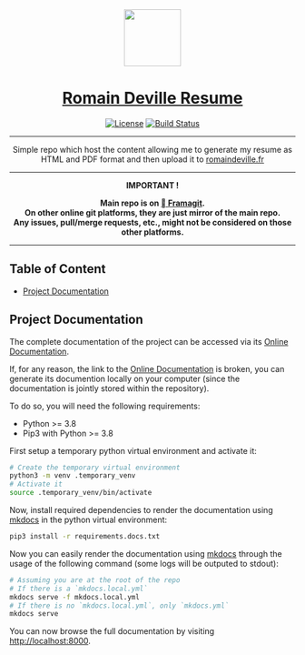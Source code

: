 <div align="center" style="text-align: center;">

  <!-- Project Title -->
  <a href="https://framagit.org/rdeville.public/romaindeville.fr">
    <img src="assets/img/meta/logo_rdeville.svg" width="100px">
    <h1>Romain Deville Resume</h1>
  </a>

  <!-- Project Badges -->
  [![License][license_badge]][license]
  [![Build Status][build_status_badge]][build_status]

--------------------------------------------------------------------------------

Simple repo which host the content allowing me to generate my resume as HTML and
PDF format and then upload it to <a href="https://romaindeville.fr">romaindeville.fr</a>

--------------------------------------------------------------------------------

  <b>
IMPORTANT !

Main repo is on [ Framagit][repo_url].<br>
On other online git platforms, they are just mirror of the main repo.<br>
Any issues, pull/merge requests, etc., might not be considered on those other
platforms.
  </b>
</div>

--------------------------------------------------------------------------------

[repo_url]: https://framagit.org/rdeville.private/romaindeville_fr
[license_badge]: https://img.shields.io/badge/License-MIT%2FBeer%20Ware-blue?style=flat-square&logo=open-source-initiative
[license]: LICENSE
[build_status_badge]: https://framagit.org/rdeville.private/romaindeville_fr/badges/master/pipeline.svg?style=flat-square&logo=appveyor
[build_status]: https://framagit.org/rdeville.private/romaindeville_fr/commits/master

## Table of Content

* [Project Documentation](#project-documentation)

<!-- BEGIN MKDOCS TEMPLATE -->
<!--
     WARNING, DO NOT UPDATE CONTENT BETWEEN MKDOCS TEMPLATE TAG !
     Modified content will be overwritten when updating
-->

## Project Documentation

The complete documentation of the project can be accessed via its [Online
Documentation][online_doc].

If, for any reason, the link to the [Online Documentation][online_doc] is
broken, you can generate its documention locally on your computer (since the
documentation is jointly stored within the repository).

To do so, you will need the following requirements:

  - Python >= 3.8
  - Pip3 with Python >= 3.8

First setup a temporary python virtual environment and activate it:

```bash
# Create the temporary virtual environment
python3 -m venv .temporary_venv
# Activate it
source .temporary_venv/bin/activate
```
Now, install required dependencies to render the documentation using
[mkdocs][mkdocs] in the python virtual environment:

```bash
pip3 install -r requirements.docs.txt
```

Now you can easily render the documentation using [mkdocs][mkdocs] through the
usage of the following command (some logs will be outputed to stdout):

```bash
# Assuming you are at the root of the repo
# If there is a `mkdocs.local.yml`
mkdocs serve -f mkdocs.local.yml
# If there is no `mkdocs.local.yml`, only `mkdocs.yml`
mkdocs serve
```

You can now browse the full documentation by visiting
[http://localhost:8000][localhost].

[localhost]: https://localhost:8000
[mkdocs]: https://www.mkdocs.org/

<!-- END MKDOCS TEMPLATE -->

[online_doc]: https://docs.romaindeville.fr/rdeville.private/romaindeville_fr/index.html
